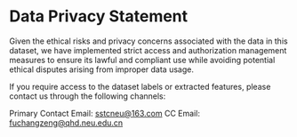 # Data Privacy Statement
Given the ethical risks and privacy concerns associated with the data in this dataset, we have implemented strict access and authorization management measures to ensure its lawful and compliant use while avoiding potential ethical disputes arising from improper data usage.

If you require access to the dataset labels or extracted features, please contact us through the following channels:

Primary Contact Email: sstcneu@163.com
CC Email: fuchangzeng@qhd.neu.edu.cn



